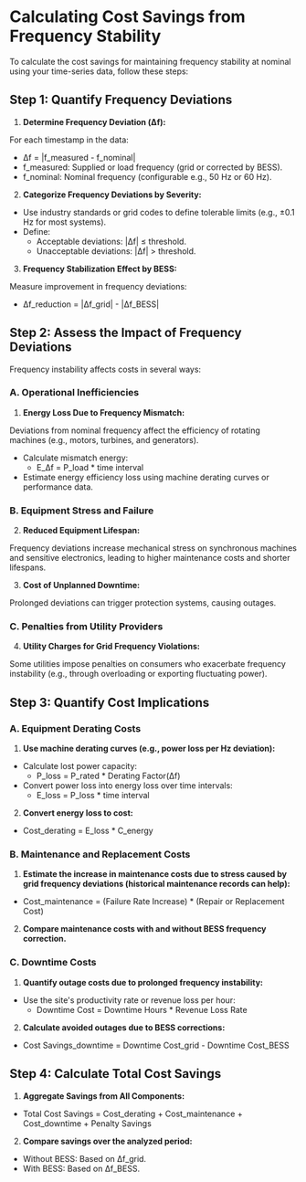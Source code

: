 # Calculating Cost Savings from Frequency Stability

To calculate the cost savings for maintaining frequency stability at nominal using your time-series data, follow these steps:

## Step 1: Quantify Frequency Deviations

1. **Determine Frequency Deviation (Δf):**

  For each timestamp in the data:
  - Δf = |f_measured - f_nominal|
  - f_measured: Supplied or load frequency (grid or corrected by BESS).
  - f_nominal: Nominal frequency (configurable e.g., 50 Hz or 60 Hz).

2. **Categorize Frequency Deviations by Severity:**

  - Use industry standards or grid codes to define tolerable limits (e.g., ±0.1 Hz for most systems).
  - Define:
    - Acceptable deviations: |Δf| ≤ threshold.
    - Unacceptable deviations: |Δf| > threshold.

3. **Frequency Stabilization Effect by BESS:**

  Measure improvement in frequency deviations:
  - Δf_reduction = |Δf_grid| - |Δf_BESS|

## Step 2: Assess the Impact of Frequency Deviations

Frequency instability affects costs in several ways:

### A. Operational Inefficiencies

1. **Energy Loss Due to Frequency Mismatch:**

  Deviations from nominal frequency affect the efficiency of rotating machines (e.g., motors, turbines, and generators).
  - Calculate mismatch energy:
    - E_Δf = P_load * time interval
  - Estimate energy efficiency loss using machine derating curves or performance data.

### B. Equipment Stress and Failure

2. **Reduced Equipment Lifespan:**

  Frequency deviations increase mechanical stress on synchronous machines and sensitive electronics, leading to higher maintenance costs and shorter lifespans.

3. **Cost of Unplanned Downtime:**

  Prolonged deviations can trigger protection systems, causing outages.

### C. Penalties from Utility Providers

4. **Utility Charges for Grid Frequency Violations:**

  Some utilities impose penalties on consumers who exacerbate frequency instability (e.g., through overloading or exporting fluctuating power).

## Step 3: Quantify Cost Implications

### A. Equipment Derating Costs

1. **Use machine derating curves (e.g., power loss per Hz deviation):**

  - Calculate lost power capacity:
    - P_loss = P_rated * Derating Factor(Δf)
  - Convert power loss into energy loss over time intervals:
    - E_loss = P_loss * time interval

2. **Convert energy loss to cost:**

  - Cost_derating = E_loss * C_energy

### B. Maintenance and Replacement Costs

1. **Estimate the increase in maintenance costs due to stress caused by grid frequency deviations (historical maintenance records can help):**

  - Cost_maintenance = (Failure Rate Increase) * (Repair or Replacement Cost)

2. **Compare maintenance costs with and without BESS frequency correction.**

### C. Downtime Costs

1. **Quantify outage costs due to prolonged frequency instability:**

  - Use the site's productivity rate or revenue loss per hour:
    - Downtime Cost = Downtime Hours * Revenue Loss Rate

2. **Calculate avoided outages due to BESS corrections:**

  - Cost Savings_downtime = Downtime Cost_grid - Downtime Cost_BESS

## Step 4: Calculate Total Cost Savings

1. **Aggregate Savings from All Components:**

  - Total Cost Savings = Cost_derating + Cost_maintenance + Cost_downtime + Penalty Savings

2. **Compare savings over the analyzed period:**

  - Without BESS: Based on Δf_grid.
  - With BESS: Based on Δf_BESS.
